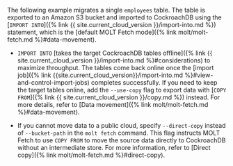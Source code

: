 The following example migrates a single `employees` table. The table is exported to an Amazon S3 bucket and imported to CockroachDB using the [`IMPORT INTO`]({% link {{ site.current_cloud_version }}/import-into.md %}) statement, which is the [default MOLT Fetch mode]({% link molt/molt-fetch.md %}#data-movement).

- `IMPORT INTO` [takes the target CockroachDB tables offline]({% link {{ site.current_cloud_version }}/import-into.md %}#considerations) to maximize throughput. The tables come back online once the [import job]({% link {{site.current_cloud_version}}/import-into.md %}#view-and-control-import-jobs) completes successfully. If you need to keep the target tables online, add the `--use-copy` flag to export data with [`COPY FROM`]({% link {{ site.current_cloud_version }}/copy.md %}) instead. For more details, refer to [Data movement]({% link molt/molt-fetch.md %}#data-movement).

- If you cannot move data to a public cloud, specify `--direct-copy` instead of `--bucket-path` in the `molt fetch` command. This flag instructs MOLT Fetch to use `COPY FROM` to move the source data directly to CockroachDB without an intermediate store. For more information, refer to [Direct copy]({% link molt/molt-fetch.md %}#direct-copy).